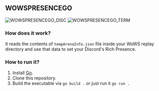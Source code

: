 ## WOWSPRESENCEGO
![WOWSPRESENCEGO_DISC](https://i.imgur.com/LPy7t6t.png)
![WOWSPRESENCEGO_TERM](https://i.imgur.com/7Ly6m26.png)
### How does it work?
It reads the contents of `tempArenaInfo.json` file inside your WoWS replay directory and use that data to set your Discord's Rich Presence.

### How to run it?

 1. Install [Go](https://go.dev/).
 2. Clone this repository.
 3. Build the executable via `go build .` or just run it `go run .`
